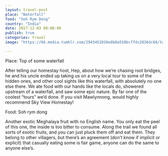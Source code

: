```yaml
---
layout: travel-post
place: "Waterfall"
food: "Soh Rym Dong"
country: "India"
date: 2017-12-03 00:00:00
publish: true
categories: travel
image: "https://66.media.tumblr.com/2943452836e8b8a550bcffdc2836dc66/tumblr_p0u32hk8Ep1wkhtd7o1_1280.jpg"

---
```


Place: Top of some waterfall

After telling our homestay host, Hep, about how we’re chasing root bridges, he and his uncle ended up taking us on a very local tour to some of the hidden ones, and other cool sights like this waterfall, with absolutely no one else there. We ate food with our hands like the locals do, showered upstream of a waterfall, and saw some epic nature. By far one of the coolest “tours” we’d done. If you visit Mawlynnong, would highly recommend Sky View Homestay!

Food: Soh rym dong

Another exotic Meghalaya fruit with no English name. You only eat the peel of this one, the inside is too bitter to consume. Along the trail we found all sorts of exotic fruits, and you can just pluck them off and eat them. They belong to other villagers, but there’s an agreement (don’t know if implicit or explicit) that casually eating some is fair game, anyone can do the same to anyone else’s. 